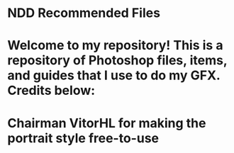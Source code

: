 # NDD Recommended Files

# Welcome to my repository! This is a repository of Photoshop files, items, and guides that I use to do my GFX. Credits below:

# Chairman VitorHL for making the portrait style free-to-use